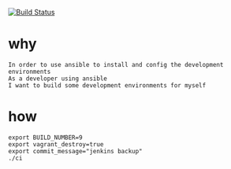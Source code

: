[![Build Status](https://travis-ci.org/gnuhub/ansible.ubuntu.base.svg?branch=master)](https://travis-ci.org/gnuhub/ansible.ubuntu.base)

why
=====

```
In order to use ansible to install and config the development environments
As a developer using ansible
I want to build some development environments for myself
```
how
=======

```
export BUILD_NUMBER=9
export vagrant_destroy=true
export commit_message="jenkins backup"
./ci
```
